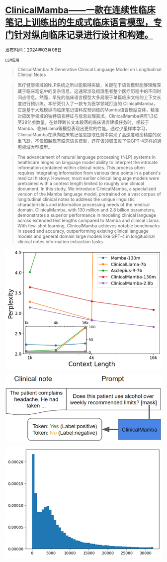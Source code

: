 # [ClinicalMamba——一款在连续性临床笔记上训练出的生成式临床语言模型，专门针对纵向临床记录进行设计和构建。](https://arxiv.org/abs/2403.05795)

发布时间：2024年03月08日

`LLM应用`

> ClinicalMamba: A Generative Clinical Language Model on Longitudinal Clinical Notes

> 医疗健康领域的NLP系统之所以能取得突破，关键在于语言模型能够理解深藏于临床笔记中的复杂信息，这通常涉及梳理患者整个医疗历程中的不同时间点信息。然而，早先的临床语言模型大多局限于单篇临床文档的上下文长度进行预训练。本研究引入了一款专为医学领域打造的 ClinicalMamba，它是基于大规模纵向临床笔记语料库预训练的Mamba语言模型变体，精准对应医学领域的独特语言特征与信息处理需求。ClinicalMamba拥有1.3亿至28亿参数量，在处理跨长文本段落的临床语言建模任务时，相较于Mamba、临床Llama等模型表现出更优的性能。通过少量样本学习，ClinicalMamba在纵向临床笔记信息提取任务中实现了高速度和高精度的双重飞跃，不仅超越现有临床语言模型，还在该领域击败了像GPT-4这样的通用领域大型模型。

> The advancement of natural language processing (NLP) systems in healthcare hinges on language model ability to interpret the intricate information contained within clinical notes. This process often requires integrating information from various time points in a patient's medical history. However, most earlier clinical language models were pretrained with a context length limited to roughly one clinical document. In this study, We introduce ClinicalMamba, a specialized version of the Mamba language model, pretrained on a vast corpus of longitudinal clinical notes to address the unique linguistic characteristics and information processing needs of the medical domain. ClinicalMamba, with 130 million and 2.8 billion parameters, demonstrates a superior performance in modeling clinical language across extended text lengths compared to Mamba and clinical Llama. With few-shot learning, ClinicalMamba achieves notable benchmarks in speed and accuracy, outperforming existing clinical language models and general domain large models like GPT-4 in longitudinal clinical notes information extraction tasks.

![ClinicalMamba——一款在连续性临床笔记上训练出的生成式临床语言模型，专门针对纵向临床记录进行设计和构建。](../../../paper_images/2403.05795/perp.png)

![ClinicalMamba——一款在连续性临床笔记上训练出的生成式临床语言模型，专门针对纵向临床记录进行设计和构建。](../../../paper_images/2403.05795/prompt.png)

![ClinicalMamba——一款在连续性临床笔记上训练出的生成式临床语言模型，专门针对纵向临床记录进行设计和构建。](../../../paper_images/2403.05795/lendist.png)